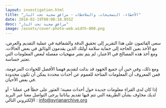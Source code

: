 ```yaml
---
layout: investigation.html
title: "الأخطاء، التصحيحات، والملاحظات - مرافق صحية تحت النار"
date: 2018-02-19T00:08:18.055Z
desc: "مرافق صحية تحت النار"
image: /assets/cover-photo-web.width-800.png
---
```


سعى القائمون على هذا التقرير إلى تحقيق الدقة والشفافية في عملية التقديم والعرض، مع الأخذ بعين الحاجة إلى حماية سلامة أولئك الذين يقدمون الوثائق في بعض الحالات. ومع أخذ هذه المصالح في الاعتبار، لم يتم نشر منهجيات مفصلة لبعض المعلومات التي تعتبر حساسة.

ومع ذلك، وفي حين أن جميع الجهود قد بذلت لتقديم فهمنا الأفضل للحوادث المزعومة، فمن المعروف أن المعلومات المتاحة للعموم عن أحداث محددة يمكن أن تكون محدودة في بعض الأحيان.

إذا كان لدى القراء معلومات جديدة حول أحداث معينة؛ العثور على خطأ في عملنا - أو لديك مخاوف بشأن الطريقة التي تتم فيها تقديم بياناتنا يرجى التواصل معنا عبر البريد الإلكتروني التالي : info@syrianarchive.org
